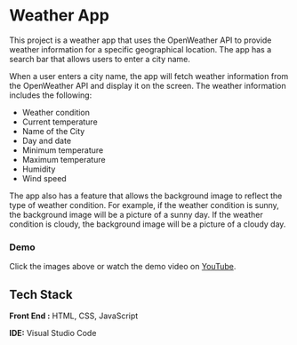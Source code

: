 
# Weather App

This project is a weather app that uses the OpenWeather API to provide weather information for a specific geographical location. The app has a search bar that allows users to enter a city name. 

When a user enters a city name, the app will fetch weather information from the OpenWeather API and display it on the screen. The weather information includes the following:

- Weather condition
- Current temperature
- Name of the City
- Day and date
- Minimum temperature
- Maximum temperature
- Humidity
- Wind speed


The app also has a feature that allows the background image to reflect the type of weather condition. For example, if the weather condition is sunny, the background image will be a picture of a sunny day. If the weather condition is cloudy, the background image will be a picture of a cloudy day.
### Demo

Click the images above or watch the demo video on [YouTube]().


## Tech Stack

**Front End :** HTML, CSS, JavaScript

**IDE:** Visual Studio Code

